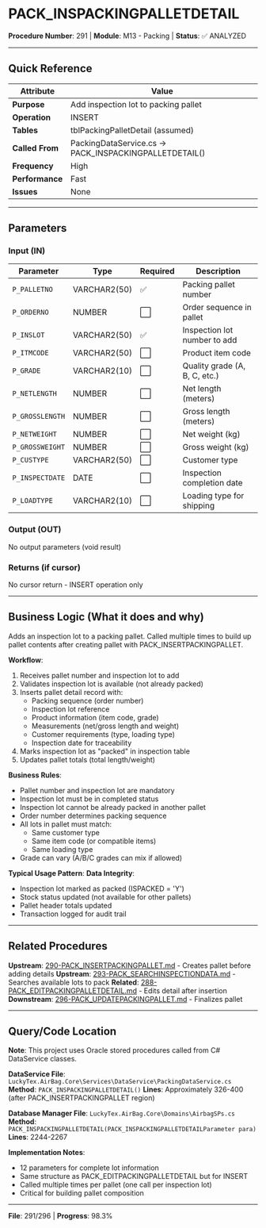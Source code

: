 # PACK_INSPACKINGPALLETDETAIL

**Procedure Number**: 291 | **Module**: M13 - Packing | **Status**: ✅ ANALYZED

---

## Quick Reference

| Attribute | Value |
|-----------|-------|
| **Purpose** | Add inspection lot to packing pallet |
| **Operation** | INSERT |
| **Tables** | tblPackingPalletDetail (assumed) |
| **Called From** | PackingDataService.cs → PACK_INSPACKINGPALLETDETAIL() |
| **Frequency** | High |
| **Performance** | Fast |
| **Issues** | None |

---

## Parameters

### Input (IN)

| Parameter | Type | Required | Description |
|-----------|------|----------|-------------|
| `P_PALLETNO` | VARCHAR2(50) | ✅ | Packing pallet number |
| `P_ORDERNO` | NUMBER | ⬜ | Order sequence in pallet |
| `P_INSLOT` | VARCHAR2(50) | ✅ | Inspection lot number to add |
| `P_ITMCODE` | VARCHAR2(50) | ⬜ | Product item code |
| `P_GRADE` | VARCHAR2(10) | ⬜ | Quality grade (A, B, C, etc.) |
| `P_NETLENGTH` | NUMBER | ⬜ | Net length (meters) |
| `P_GROSSLENGTH` | NUMBER | ⬜ | Gross length (meters) |
| `P_NETWEIGHT` | NUMBER | ⬜ | Net weight (kg) |
| `P_GROSSWEIGHT` | NUMBER | ⬜ | Gross weight (kg) |
| `P_CUSTYPE` | VARCHAR2(50) | ⬜ | Customer type |
| `P_INSPECTDATE` | DATE | ⬜ | Inspection completion date |
| `P_LOADTYPE` | VARCHAR2(10) | ⬜ | Loading type for shipping |

### Output (OUT)

No output parameters (void result)

### Returns (if cursor)

No cursor return - INSERT operation only

---

## Business Logic (What it does and why)

Adds an inspection lot to a packing pallet. Called multiple times to build up pallet contents after creating pallet with PACK_INSERTPACKINGPALLET.

**Workflow**:
1. Receives pallet number and inspection lot to add
2. Validates inspection lot is available (not already packed)
3. Inserts pallet detail record with:
   - Packing sequence (order number)
   - Inspection lot reference
   - Product information (item code, grade)
   - Measurements (net/gross length and weight)
   - Customer requirements (type, loading type)
   - Inspection date for traceability
4. Marks inspection lot as "packed" in inspection table
5. Updates pallet totals (total length/weight)

**Business Rules**:
- Pallet number and inspection lot are mandatory
- Inspection lot must be in completed status
- Inspection lot cannot be already packed in another pallet
- Order number determines packing sequence
- All lots in pallet must match:
  - Same customer type
  - Same item code (or compatible items)
  - Same loading type
- Grade can vary (A/B/C grades can mix if allowed)

**Typical Usage Pattern**:
**Data Integrity**:
- Inspection lot marked as packed (ISPACKED = 'Y')
- Stock status updated (not available for other pallets)
- Pallet header totals updated
- Transaction logged for audit trail

---

## Related Procedures

**Upstream**: [290-PACK_INSERTPACKINGPALLET.md](./290-PACK_INSERTPACKINGPALLET.md) - Creates pallet before adding details
**Upstream**: [293-PACK_SEARCHINSPECTIONDATA.md](./293-PACK_SEARCHINSPECTIONDATA.md) - Searches available lots to pack
**Related**: [288-PACK_EDITPACKINGPALLETDETAIL.md](./288-PACK_EDITPACKINGPALLETDETAIL.md) - Edits detail after insertion
**Downstream**: [296-PACK_UPDATEPACKINGPALLET.md](./296-PACK_UPDATEPACKINGPALLET.md) - Finalizes pallet

---

## Query/Code Location

**Note**: This project uses Oracle stored procedures called from C# DataService classes.

**DataService File**: `LuckyTex.AirBag.Core\Services\DataService\PackingDataService.cs`
**Method**: `PACK_INSPACKINGPALLETDETAIL()`
**Lines**: Approximately 326-400 (after PACK_INSERTPACKINGPALLET region)

**Database Manager File**: `LuckyTex.AirBag.Core\Domains\AirbagSPs.cs`
**Method**: `PACK_INSPACKINGPALLETDETAIL(PACK_INSPACKINGPALLETDETAILParameter para)`
**Lines**: 2244-2267

**Implementation Notes**:
- 12 parameters for complete lot information
- Same structure as PACK_EDITPACKINGPALLETDETAIL but for INSERT
- Called multiple times per pallet (one call per inspection lot)
- Critical for building pallet composition

---

**File**: 291/296 | **Progress**: 98.3%
